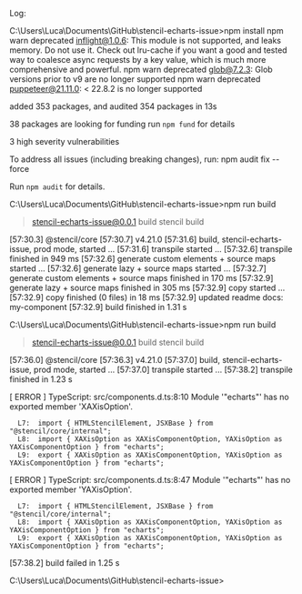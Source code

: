 Log:

C:\Users\Luca\Documents\GitHub\stencil-echarts-issue>npm install
npm warn deprecated inflight@1.0.6: This module is not supported, and leaks memory. Do not use it. Check out lru-cache if you want a good and tested way to coalesce async requests by a key value, which is much more comprehensive and powerful. 
npm warn deprecated glob@7.2.3: Glob versions prior to v9 are no longer supported
npm warn deprecated puppeteer@21.11.0: < 22.8.2 is no longer supported

added 353 packages, and audited 354 packages in 13s

38 packages are looking for funding
  run `npm fund` for details

3 high severity vulnerabilities

To address all issues (including breaking changes), run:
  npm audit fix --force

Run `npm audit` for details.

C:\Users\Luca\Documents\GitHub\stencil-echarts-issue>npm run build

> stencil-echarts-issue@0.0.1 build
> stencil build

[57:30.3]  @stencil/core
[57:30.7]  v4.21.0
[57:31.6]  build, stencil-echarts-issue, prod mode, started ...
[57:31.6]  transpile started ...
[57:32.6]  transpile finished in 949 ms
[57:32.6]  generate custom elements + source maps started ...
[57:32.6]  generate lazy + source maps started ...
[57:32.7]  generate custom elements + source maps finished in 170 ms
[57:32.9]  generate lazy + source maps finished in 305 ms
[57:32.9]  copy started ...
[57:32.9]  copy finished (0 files) in 18 ms
[57:32.9]  updated readme docs: my-component
[57:32.9]  build finished in 1.31 s


C:\Users\Luca\Documents\GitHub\stencil-echarts-issue>npm run build

> stencil-echarts-issue@0.0.1 build
> stencil build

[57:36.0]  @stencil/core
[57:36.3]  v4.21.0
[57:37.0]  build, stencil-echarts-issue, prod mode, started ...
[57:37.0]  transpile started ...
[57:38.2]  transpile finished in 1.23 s

[ ERROR ]  TypeScript: src/components.d.ts:8:10
           Module '"echarts"' has no exported member 'XAXisOption'.

      L7:  import { HTMLStencilElement, JSXBase } from "@stencil/core/internal";
      L8:  import { XAXisOption as XAXisComponentOption, YAXisOption as YAXisComponentOption } from "echarts";
      L9:  export { XAXisOption as XAXisComponentOption, YAXisOption as YAXisComponentOption } from "echarts";

[ ERROR ]  TypeScript: src/components.d.ts:8:47
           Module '"echarts"' has no exported member 'YAXisOption'.

      L7:  import { HTMLStencilElement, JSXBase } from "@stencil/core/internal";
      L8:  import { XAXisOption as XAXisComponentOption, YAXisOption as YAXisComponentOption } from "echarts";
      L9:  export { XAXisOption as XAXisComponentOption, YAXisOption as YAXisComponentOption } from "echarts";

[57:38.2]  build failed in 1.25 s


C:\Users\Luca\Documents\GitHub\stencil-echarts-issue>